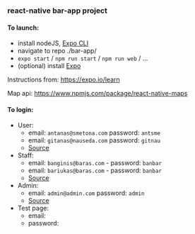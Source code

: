 ### react-native bar-app project

#### To launch:
- install nodeJS, [Expo CLI](https://reactnative.dev/docs/environment-setup)
- navigate to repo ./bar-app/
- `expo start` / `npm run start` / `npm run web` / ...
- (optional) install [Expo](https://play.google.com/store/apps/details?id=host.exp.exponent&hl=en)

Instructions from: https://expo.io/learn

Map api: https://www.npmjs.com/package/react-native-maps

#### To login:
- User:
  - email: `antanas@smetona.com` password: `antsme`
  - email: `gitanas@nauseda.com` password: `gitnau`
  - [Source](https://barappbroker20200515061143.azurewebsites.net/user)
- Staff:
  - email: `banginis@baras.com` - password: `banbar`
  - email: `bariukas@baras.com` - password: `banbar`
  - [Source](https://barappbroker20200515061143.azurewebsites.net/bar)
- Admin:
  - email: `admin@admin.com` password: `admin`
  - [Source](https://barappbroker20200515061143.azurewebsites.net/admin)
- Test page: 
  - email: ` ` 
  - password: ` `
